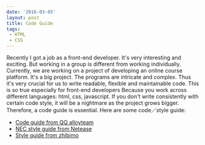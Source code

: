 ```yaml
---
date: '2016-03-05'
layout: post
title: Code Guide
tags:
 - HTML
 - CSS
---
```


 Recently I got a job as a front-end developer. It's very interesting and exciting. But working in a group is different from working individually. Currently, we are working on a project of developing an online course platform. It's a big project. The programs are intricate and complex. Thus it's very crucial for us to write readable, flexible and maintainable code. This is so true especially for front-end developers Because you work across different languages: html, css, javascript. If you don't write consistently with certain code style, it will be a nightmare as the project grows bigger.  Therefore, a code guide is essential. Here are some code／style guide:

 - [Code guide from QQ alloyteam](http://alloyteam.github.io/CodeGuide/)
 - [NEC style guide from Netease](http://nec.netease.com/standard)
 - [Style guide from zhibimo](http://zhibimo.com/read/Ashu/front-end-style-guide/)